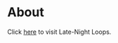 # About

Click [here](https://late-night-loops.vercel.app/home/home.html) to visit Late-Night Loops.
